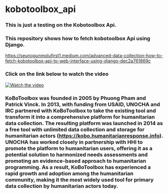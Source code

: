 # kobotoolbox_api

### This is just a testing on the Kobotoolbox Api. 
### This repository shows how to fetch kobotoolbox Api using Django.

https://seunogunmolufirst1.medium.com/advanced-data-collection-how-to-fetch-kobotoolbox-api-to-web-interface-using-django-dec2a761869c


### Click on the link below to watch the video
[![Watch the video](https://user-images.githubusercontent.com/58033364/191360425-a8f53736-4c3a-4bf3-a65f-069be6c43e5d.png)](https://www.youtube.com/watch?v=VLKepsHLCgM&t=6s)



### KoBoToolbox was founded in 2005 by Phuong Pham and Patrick Vinck. In 2013, with funding from USAID, UNOCHA and IRC partnered with KoBoToolbox to take the existing tool and transform it into a comprehensive platform for humanitarian data collection. The resulting platform was launched in 2014 as a free tool with unlimited data collection and storage for humanitarian actors (https://kobo.humanitarianresponse.info). UNOCHA has worked closely in partnership with HHI to promote the platform to humanitarian users, offering it as a potential solution to harmonized needs assessments and promoting an evidence-based approach to humanitarian programming. As a result, KoBoToolbox has experienced a rapid growth and adoption among the humanitarian community, making it the most widely used tool for primary data collection by humanitarian actors today.
